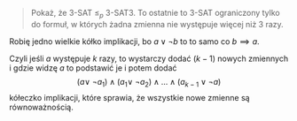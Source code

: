 > Pokaż, że 3-SAT $\leq_p$ 3-SAT3. To ostatnie to 3-SAT ograniczony tylko do formuł, w których żadna zmienna nie występuje więcej niż 3 razy.

Robię jedno wielkie kółko implikacji, bo $a\;\lor\;\neg b$ to to samo co $b\implies a$.

Czyli jeśli $a$ występuje $k$ razy, to wystarczy dodać $(k-1)$ nowych zmiennych i gdzie widzę $a$ to podstawić je i potem dodać
$$(a\lor\;\neg a_1)\;\land\;(a_1\lor\;\neg a_2)\;\land\;...\;\land\;(a_{k-1}\;\lor\;\neg a)$$
kółeczko implikacji, które sprawia, że wszystkie nowe zmienne są równoważnością.